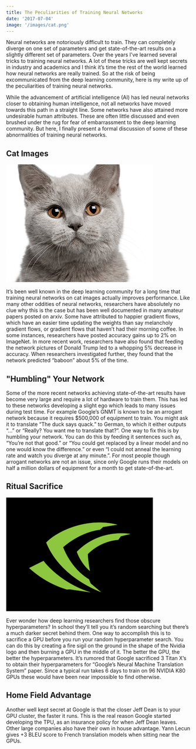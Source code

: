 ```yaml
---
title: The Peculiarities of Training Neural Networks
date: '2017-07-04'
image: '/images/cat.png'
---
```


Neural networks are notoriously difficult to train. They can completely diverge
on one set of parameters and get state-of-the-art results on a slightly
different set of parameters. Over the years I’ve learned several tricks to
training neural networks. A lot of these tricks are well kept secrets in
industry and academics and I think it’s time the rest of the world learned how
neural networks are really trained. So at the risk of being excommunicated from
the deep learning community, here is my write up of the peculiarities of
training neural networks.

While the advancement of artificial intelligence (AI) has led neural networks
closer to obtaining human intelligence, not all networks have moved towards this
path in a straight line. Some networks have also attained more undesirable human
attributes. These are often little discussed and even brushed under the rug for
fear of embarrassment to the deep learning community. But here, I finally
present a formal discussion of some of these abnormalities of training neural
networks.

Cat Images
----------

![](/images/cat.png)


It’s been well known in the deep learning community for a long time that
training neural networks on cat images actually improves performance. Like many
other oddities of neural networks, researchers have absolutely no clue why this
is the case but has been well documented in many amateur papers posted on arxiv.
Some have attributed to happier gradient flows, which have an easier time
updating the weights than say melancholy gradient flows, or gradient flows that
haven’t had their morning coffee. In some instances, researchers have posted
accuracy gains up to 2% on ImageNet. In more recent work, researchers have also
found that feeding the network pictures of Donald Trump led to a whopping 5%
decrease in accuracy. When researchers investigated further, they found that the
network predicted “baboon” about 5% of the time.


"Humbling" Your Network
-----------------------

Some of the more recent networks achieving state-of-the-art results have become
very large and require a lot of hardware to train them. This has led to these
networks developing a slight ego which leads to many issues during test time.
For example Google’s GNMT is known to be an arrogant network because it requires
$500,000 of equipment to train. You might ask it to translate “The duck says
quack.” to German, to which it either outputs “...” or “Really? You want me to
translate that?”. One way to fix this is by humbling your network. You can do
this by feeding it sentences such as, “You’re not that good.” or “You could get
replaced by a linear model and no one would know the difference.” or even “I
could not anneal the learning rate and watch you diverge at any minute.”. For
most people though arrogant networks are not an issue, since only Google runs
their models on half a million dollars of equipment for a month to get
state-of-the-art.

Ritual Sacrifice
----------------

![](/images/nvidia.png)

Ever wonder how deep learning researchers find those obscure hyperparameters? In
school they’ll tell you it’s random searching but there’s a much darker secret
behind them. One way to accomplish this is to sacrifice a GPU before you run
your random hyperparameter search. You can do this by creating a fire sigil on
the ground in the shape of the Nvidia logo and then burning a GPU in the middle
of it. The better the GPU, the better the hyperparameters. It’s rumored that
Google sacrificed 3 Titan X’s to obtain their hyperparameters for “Google’s
Neural Machine Translation System” paper. Since a typical run takes 6 days to
train on 96 NVIDIA K80 GPUs these would have been near impossible to find
otherwise.

Home Field Advantage
--------------------

Another well kept secret at Google is that the closer Jeff Dean is to your GPU
cluster, the faster it runs. This is the real reason Google started developing
the TPU, as an insurance policy for when Jeff Dean leaves. Other large companies
also have their own in house advantage. Yann Lecun gives +3 BLEU score to French
translation models when sitting near the GPUs.
